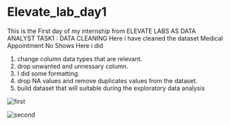 # Elevate_lab_day1
This is the First day of my internship from ELEVATE LABS AS DATA ANALYST
TASK1 : DATA CLEANING
Here i have cleaned the dataset Medical Appointment No Shows
Here i did
1. change column  data types that are relevant.
2. drop unwanted and unnessary column.
3. I did some formatting.
4. drop NA values and remove duplicates values from the dataset.
5. build dataset that will suitable during the exploratory data analysis

 ![first](https://github.com/user-attachments/assets/48832bb9-d85e-4708-aa5e-b22d79d933f5)

![second](https://github.com/user-attachments/assets/f3ff5fae-4b18-4239-918c-2b727175a3cc)
